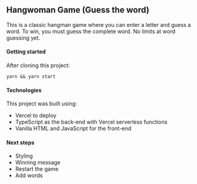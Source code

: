 ## Hangwoman Game (Guess the word)

This is a classic hangman game where you can enter a letter and guess a word. To win, you must guess the complete word. No limits at word guessing yet.

#### Getting started

After cloning this project: 
```
yarn && yarn start
```

#### Technologies

This project was built using:

-  Vercel to deploy
-  TypeScript as the back-end with Vercel serverless functions
-  Vanilla HTML and JavaScript for the front-end 

#### Next steps

- Styling
- Winning message
- Restart the game
- Add words


